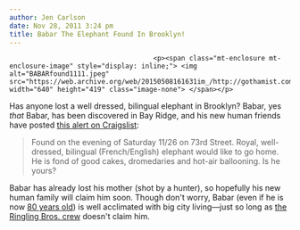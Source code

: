 ```yaml
---
author: Jen Carlson
date: Nov 28, 2011 3:24 pm
title: Babar The Elephant Found In Brooklyn!
---
```


	
										<p><span class="mt-enclosure mt-enclosure-image" style="display: inline;"> <img alt="BABARfound1111.jpeg" src="https://web.archive.org/web/20150508161631im_/http://gothamist.com/attachments/arts_jen/BABARfound1111.jpeg" width="640" height="419" class="image-none"> </span></p>

<p>Has anyone lost a well dressed, bilingual elephant in Brooklyn? Babar, yes <em>that</em> Babar, has been discovered in Bay Ridge, and his new human friends have posted <a href="https://web.archive.org/web/20150508161631/http://newyork.craigslist.org/brk/laf/2724446445.html">this alert on Craigslist</a>:</p>

<blockquote>Found on the evening of Saturday 11/26 on 73rd Street. Royal, well-dressed, bilingual (French/English) elephant would like to go home. He is fond of good cakes, dromedaries and hot-air ballooning. Is he yours?</blockquote>

<p>Babar has already lost his mother (shot by a hunter), so hopefully his new human family will claim him soon. Though don&apos;t worry, Babar (even if he is now <a href="https://web.archive.org/web/20150508161631/http://artsbeat.blogs.nytimes.com/2011/08/12/the-80th-anniversary-of-babar/">80 years old</a>) is well acclimated with big city living&#x2014;just so long as <a href="https://web.archive.org/web/20150508161631/http://gothamist.com/2009/07/22/peta_has_video_of_ringling_bros_bea.php">the Ringling Bros. crew</a> doesn&apos;t claim him.</p>					
										
									
				